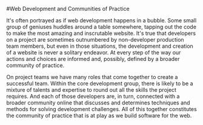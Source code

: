 #Web Development and Communities of Practice

It's often portrayed as if web development happens in a bubble. Some small group of geniuses huddles around a table somewhere, tapping out the code to make the most amazing and inscrutable website. It's true that developers on a project are sometimes outnumbered by non-developer production team members, but even in those situations, the development and creation of a website is never a solitary endeavor. At every step of the way our actions and choices are informed and, possibly, defined by a broader community of practice.

On project teams we have many roles that come together to create a successful team. Within the core development group, there is likely to be a mixture of talents and expertise to round out all the skills the project requires. And each of those developers are, in turn, connected with a broader community online that discusses and determines techniques and methods for solving development challenges. All of this together constitutes the community of practice that is at play as we build software for the web.
